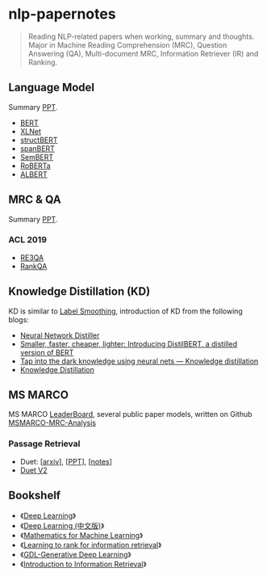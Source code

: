 # nlp-papernotes

> Reading NLP-related papers when working, summary and thoughts. Major in Machine Reading Comprehension (MRC), Question Answering (QA), Multi-document MRC, Information Retriever (IR) and Ranking.

## Language Model

Summary [PPT](#).

- [BERT](#)
- [XLNet](#)
- [structBERT](#)
- [spanBERT](#)
- [SemBERT](#)
- [RoBERTa](#)
- [ALBERT](#)

## MRC & QA

Summary [PPT](#).

### ACL 2019
- [RE3QA](#)
- [RankQA](#)

## Knowledge Distillation (KD)
KD is similar to [Label Smoothing](https://medium.com/@nainaakash012/when-does-label-smoothing-help-89654ec75326), introduction of KD from the following blogs:

- [Neural Network Distiller](https://nervanasystems.github.io/distiller/knowledge_distillation.html)
- [Smaller, faster, cheaper, lighter: Introducing DistilBERT, a distilled version of BERT](https://medium.com/huggingface/distilbert-8cf3380435b5)
- [Tap into the dark knowledge using neural nets — Knowledge distillation](https://towardsdatascience.com/knowledge-distillation-and-the-concept-of-dark-knowledge-8b7aed8014ac)
- [Knowledge Distillation](https://medium.com/neuralmachine/knowledge-distillation-dc241d7c2322)

## MS MARCO
MS MARCO [LeaderBoard](http://www.msmarco.org/leaders.aspx), several public paper models, written on Github [MSMARCO-MRC-Analysis](https://github.com/IndexFziQ/MSMARCO-MRC-Analysis)

### Passage Retrieval
- Duet: [[arxiv](https://arxiv.org/abs/1610.08136)], [[PPT](#)], [[notes](#)] 
- [Duet V2](#)

## Bookshelf
- 《[Deep Learning](http://www.deeplearningbook.org/)》
- 《[Deep Learning (中文版)](https://exacity.github.io/deeplearningbook-chinese/)》
- 《[Mathematics for Machine Learning](https://mml-book.github.io/)》
- 《[Learning to rank for information retrieval](https://www.cda.cn/uploadfile/image/20151220/20151220115436_46293.pdf)》
- 《[GDL-Generative Deep Learning](#)》
- 《[Introduction to Information Retrieval](https://nlp.stanford.edu/IR-book/)》